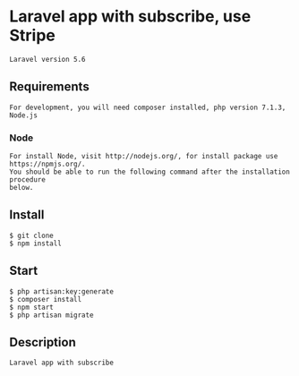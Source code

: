 # Laravel app with subscribe, use Stripe
    
    Laravel version 5.6
    
## Requirements

    For development, you will need composer installed, php version 7.1.3, Node.js

### Node

    For install Node, visit http://nodejs.org/, for install package use https://npmjs.org/.
    You should be able to run the following command after the installation procedure
    below.

## Install

    $ git clone
    $ npm install

## Start
    
    $ php artisan:key:generate
    $ composer install
    $ npm start
    $ php artisan migrate

## Description
    
    Laravel app with subscribe